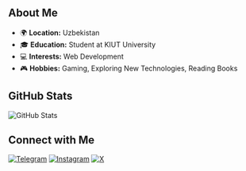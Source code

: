 <!-- About Me Section -->
## About Me

- 🌍 **Location:** Uzbekistan
- 🎓 **Education:** Student at KIUT University
- 💻 **Interests:** Web Development
- 🎮 **Hobbies:** Gaming, Exploring New Technologies, Reading Books

<!-- GitHub Stats -->
## GitHub Stats

<!-- GitHub Stats and Top Languages Side by Side -->
<div style="display: flex; justify-content: space-between; align-items: center;">
  <!-- GitHub Stats -->
  <div style="flex: 1; padding-right: 10px;">
    <img src="https://github-readme-stats.vercel.app/api?username=Karimov-Akbar&show_icons=true&theme=transparent&title_color=FF0000&text_color=FF0000&icon_color=FFFFFF&border_color=FF0000" alt="GitHub Stats">
  </div>
</div>

<!-- Contact Me Section -->
## Connect with Me

[![Telegram](https://img.shields.io/badge/Telegram-CF0000?style=for-the-badge&logo=telegram&logoColor=white)](https://t.me/iamknight_a)
[![Instagram](https://img.shields.io/badge/Instagram-CF0000?style=for-the-badge&logo=instagram&logoColor=white)](https://www.instagram.com/iamknight___a)
[![X](https://img.shields.io/badge/X-CF0000?style=for-the-badge&logo=x&logoColor=white)](https://x.com/morshus1)
